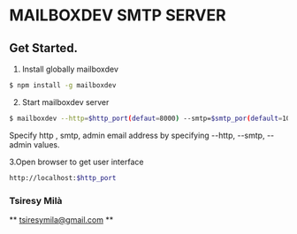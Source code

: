 # MAILBOXDEV SMTP SERVER

## Get Started.

1. Install globally mailboxdev

```bash
$ npm install -g mailboxdev
```

2. Start mailboxdev server 

```bash
$ mailboxdev --http=$http_port(defaut=8000) --smtp=$smtp_por(default=1025) --admin=$admin_email(default='admin@mail.com') 
```
Specify http , smtp, admin email address by specifying --http, --smtp, --admin values.

3.Open browser to get user interface

```bash
http://localhost:$http_port
```

### Tsiresy Milà
** tsiresymila@gmail.com **

